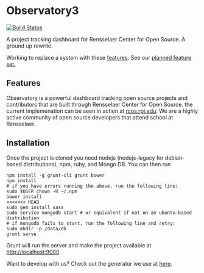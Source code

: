 Observatory3
============

[![Build Status](https://travis-ci.org/rcos/Observatory3.svg?branch=master)](https://travis-ci.org/rcos/Observatory3)

A project tracking dashboard for Rensselaer Center for Open Source. A ground up rewrite.

Working to replace a system with these [features](docs/Legacy_Features.md).
See our [planned feature set.](docs/Feature_Requirements.md)

Features
--------

Observatory is a powerful dashboard tracking open source projects and contributors that are built through Rensselaer Center for Open Source. the current implemenation can be seen in action at [rcos.rpi.edu](http://rcos.rpi.edu). We are a highly active community of open source developers that attend school at Rensselaer.

Installation
------------

Once the project is cloned you need nodejs (nodejs-legacy for debian-based distributions), npm, ruby, and Mongo DB. You can then run
```
npm install -g grunt-cli grunt bower
npm install
# if you have errors running the above, run the following line:
sudo $USER chown -R ~/.npm
bower install
<<<<<<< HEAD
sudo gem install sass
sudo service mongodb start # or equivalent if not on an ubuntu-based distribution
# if mongodb fails to start, run the following line and retry:
sudo mkdir -p /data/db
grunt serve
```

Grunt will run the server and make the project available at [http://localhost:9000](http://localhost:9000). 

Want to develop with us? Check out the generator we use at [here](https://github.com/DaftMonk/generator-angular-fullstack). 
